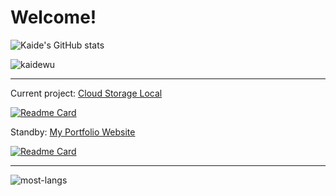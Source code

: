 # Welcome!

![Kaide's GitHub stats](https://github-readme-stats.vercel.app/api?username=kaidewu&theme=tokyonight&show_icons=true)
<p align="left"> <img src="https://komarev.com/ghpvc/?username=kaidewu" alt="kaidewu" /> </p>

---

Current project: [Cloud Storage Local](https://github.com/kaidewu/MyHomeCloud)

[![Readme Card](https://github-readme-stats.vercel.app/api/pin/?username=kaidewu&theme=buefy&repo=MyHomeCloud)](https://github.com/kaidewu/MyHomeCloud)

Standby: [My Portfolio Website](https://kaidewu.github.io)

[![Readme Card](https://github-readme-stats.vercel.app/api/pin/?username=kaidewu&theme=buefy&repo=kaidewu.github.io)](https://github.com/kaidewu/kaidewu.github.io)

---

![most-langs](https://github-readme-stats.vercel.app/api/top-langs/?username=kaidewu&hide=javascript,html&theme=tokyonight&layout=compact)
